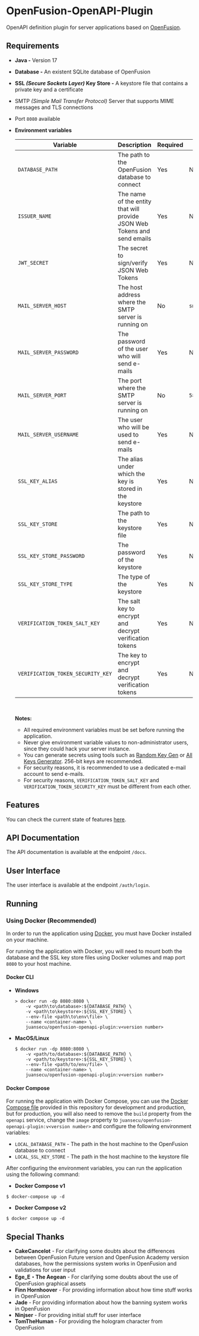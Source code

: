 # OpenFusion-OpenAPI-Plugin

OpenAPI definition plugin for server applications
based on [OpenFusion](https://github.com/OpenFusionProject/OpenFusion).

## Requirements

- **Java -** Version 17

- **Database -** An existent SQLite database of OpenFusion

- **SSL _(Secure Sockets Layer)_ Key Store -** A keystore file that contains a private key and a certificate

- SMTP _(Simple Mail Transfer Protocol)_ Server that supports MIME messages and TLS connections

- Port `8080` available

- **Environment variables**

    | Variable                          | Description                                                              | Required | Default          | Example                                        |
    | --------------------------------- | ------------------------------------------------------------------------ | -------- | ---------------- | ---------------------------------------------- |
    | `DATABASE_PATH`                   | The path to the OpenFusion database to connect                           | Yes      | None             | `C:\Users\user\Desktop\OpenFusion\database.db` |
    | `ISSUER_NAME`                     | The name of the entity that will provide JSON Web Tokens and send emails | Yes      | None             | `Great Fusion`                                 |
    | `JWT_SECRET`                      | The secret to sign/verify JSON Web Tokens                                | Yes      | None             | `<JSON Web Token Secret>`                      |
    | `MAIL_SERVER_HOST`                | The host address where the SMTP server is running on                     | No       | `smtp.gmail.com` | `smtp.gmail.com`                               |
    | `MAIL_SERVER_PASSWORD`            | The password of the user who will send e-mails                           | Yes      | None             | `<mail server password>`                       |
    | `MAIL_SERVER_PORT`                | The port where the SMTP server is running on                             | No       | `587`            | `587`                                          |
    | `MAIL_SERVER_USERNAME`            | The user who will be used to send e-mails                                | Yes      | None             | `example_user@gmail.com`                       |
    | `SSL_KEY_ALIAS`                   | The alias under which the key is stored in the keystore                  | Yes      | None             | `<ssl key alias>`                              |
    | `SSL_KEY_STORE`                   | The path to the keystore file                                            | Yes      | None             | `<ssl key store>`                              |
    | `SSL_KEY_STORE_PASSWORD`          | The password of the keystore                                             | Yes      | None             | `<ssl key store password>`                     |
    | `SSL_KEY_STORE_TYPE`              | The type of the keystore                                                 | Yes      | None             | `<ssl key store type>`                         |
    | `VERIFICATION_TOKEN_SALT_KEY`     | The salt key to encrypt and decrypt verification tokens                  | Yes      | None             | `<verification token salt key>`                |
    | `VERIFICATION_TOKEN_SECURITY_KEY` | The key to encrypt and decrypt verification tokens                       | Yes      | None             | `<verification token security key>`            |

    <br>
    
    **Notes:**

    - All required environment variables must be set before running the application.
    - Never give environment variable values to non-administrator users,
      since they could hack your server instance.
    - You can generate secrets using tools
      such as [Random Key Gen](https://randomkeygen.com/)
      or [All Keys Generator](https://www.allkeysgenerator.com/Random/Security-Encryption-Key-Generator.aspx).
      256-bit keys are recommended.
    - For security reasons, it is recommended to use a dedicated e-mail account to send e-mails.
    - For security reasons,
      `VERIFICATION_TOKEN_SALT_KEY` and `VERIFICATION_TOKEN_SECURITY_KEY`
      must be different from each other.

## Features

You can check the current state of features [here](https://github.com/Juansecu/OpenFusion-OpenAPI-Plugin/wiki/Features).

## API Documentation

The API documentation is available at the endpoint `/docs`.

## User Interface

The user interface is available at the endpoint `/auth/login`.

## Running

### Using Docker (Recommended)

In order to run the application using [Docker](https://www.docker.com/),
you must have Docker installed on your machine.

For running the application with Docker, you will need to mount both
the database and the SSL key store files using Docker volumes
and map port `8080` to your host machine.

#### Docker CLI

- **Windows**

    ```shell
    > docker run -dp 8080:8080 \
        -v <path\to\database>:${DATABASE_PATH} \
        -v <path\to\keystore>:${SSL_KEY_STORE} \
        --env-file <path\to\env\file> \
        --name <container-name> \
        juansecu/openfusion-openapi-plugin:v<version number>
    ```

- **MacOS/Linux**

    ```shell
    $ docker run -dp 8080:8080 \
        -v <path/to/database>:${DATABASE_PATH} \
        -v <path/to/keystore>:${SSL_KEY_STORE} \
        --env-file <path/to/env/file> \
        --name <container-name> \
        juansecu/openfusion-openapi-plugin:v<version number>
    ```

#### Docker Compose

For running the application with Docker Compose,
you can use the
[Docker Compose file](https://github.com/Juansecu/OpenFusion-OpenAPI-Plugin/blob/main/docker-compose.yml)
provided in this repository for development and production,
but for production, you will also need to
remove the `build` property from the `openapi` service,
change the `image` property to `juansecu/openfusion-openapi-plugin:v<version number>`
and configure the following environment variables:

- `LOCAL_DATABASE_PATH` - The path in the host machine to the OpenFusion database to connect
- `LOCAL_SSL_KEY_STORE` - The path in the host machine to the keystore file

After configuring the environment variables, you can run the application using the following command:

- **Docker Compose v1**

```shell
$ docker-compose up -d
```

- **Docker Compose v2**

```shell
$ docker compose up -d
```

## Special Thanks

- **CakeCancelot** - For clarifying some doubts about the differences
  between OpenFusion Future version and OpenFusion Academy version databases,
  how the permissions system works in OpenFusion
  and validations for user input
- **Ege_E・The Aegean** - For clarifying some doubts about the use of OpenFusion graphical assets
- **Finn Hornhoover** - For providing information about how time stuff works in OpenFusion
- **Jade** - For providing information about how the banning system works in OpenFusion
- **Ninjser** - For providing initial stuff for user interface
- **TomTheHuman** - For providing the hologram character from OpenFusion
